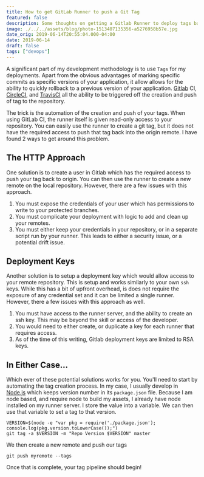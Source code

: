 ```yaml
---
title: How to get GitLab Runner to push a Git Tag
featured: false
description: Some thoughts on getting a Gitlab Runner to deploy tags back to a remote.
image: ./../../assets/blog/photo-1513407135356-a5276958b57e.jpg
date_orig: 2019-06-14T20:55:04.000-04:00
date: 2019-06-14
draft: false
tags: ["devops"]
---
```


A significant part of my development methodology is to use `Tags` for my deployments. Apart from the obvious advantages of marking specific commits as specific versions of your application, it allow allows for the ability to quickly rollback to a previous version of your application. [Gitlab](https://about.gitlab.com/) CI, [CircleCI](https://circleci.com/), and [TravisCI](https://travis-ci.org/) all the ability to be triggered off the creation and push of tag to the repository.

The trick is the automation of the creation and push of your tags. When using GitLab CI, the runner itself is given read-only access to your repository. You can easily use the runner to create a git tag, but it does not have the required access to push that tag back into the origin remote. I have found 2 ways to get around this problem.

## The HTTP Approach

One solution is to create a user in Gitlab which has the required access to push your tag back to origin. You can then use the runner to create a new remote on the local repository. However, there are a few issues with this approach.

1.  You must expose the credentials of your user which has permissions to write to your protected branches.
2.  You must complicate your deployment with logic to add and clean up your remotes.
3.  You must either keep your credentials in your repository, or in a separate script run by your runner. This leads to either a security issue, or a potential drift issue.

## Deployment Keys

Another solution is to setup a deployment key which would allow access to your remote repository. This is setup and works similarly to your own `ssh` keys. While this has a bit of upfront overhead, is does not require the exposure of any credential set and it can be limited a single runner. However, there a few issues with this approach as well.

1.  You must have access to the runner server, and the ability to create an ssh key. This may be beyond the skill or access of the developer.
2.  You would need to either create, or duplicate a key for each runner that requires access.
3.  As of the time of this writing, Gitlab deployment keys are limited to RSA keys.

## In Either Case...

Which ever of these potential solutions works for you. You'll need to start by automating the tag creation process. In my case, I usually develop in [Node.js](https://nodejs.org/en/) which keeps version number in its `package.json` file. Because I am node based, and require node to build my assets, I already have node installed on my runner server. I store the value into a variable. We can then use that variable to set a tag to that version.

```
VERSION=$(node -e "var pkg = require('./package.json'); console.log(pkg.version.toLowerCase());")
git tag -a $VERSION -m "Repo Version $VERSION" master
```

We then create a new remote and push our tags

```
git push myremote --tags
```

Once that is complete, your tag pipeline should begin!
